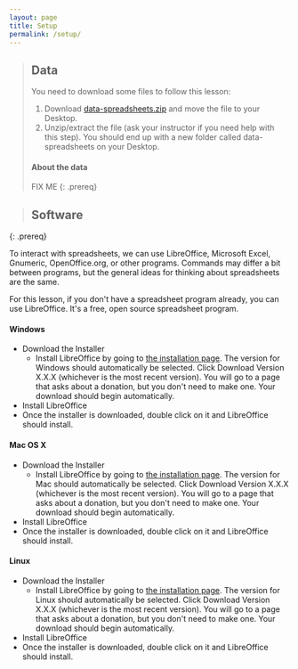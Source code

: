 ```yaml
---
layout: page
title: Setup
permalink: /setup/
---
```


> ## Data
> You need to download some files to follow this lesson:
>
> 1. Download
>    [data-spreadsheets.zip]({{site.baseurl}}/data/data-spreadsheets.zip)
>    and move the file to your Desktop.
> 2. Unzip/extract the file
>    (ask your instructor if you need help with this step).
>    You should end up with a new folder called data-spreadsheets
>        on your Desktop.
>
> #### About the data
> FIX ME
{: .prereq}

> ## Software
{: .prereq}

To interact with spreadsheets, we can use LibreOffice, Microsoft Excel, Gnumeric, OpenOffice.org, or other programs. Commands may differ a bit between programs, but the general ideas for thinking about spreadsheets are the same.

For this lesson, if you don't have a spreadsheet program already, you can use LibreOffice. It's a free, open source spreadsheet program.

#### Windows

- Download the Installer
  - Install LibreOffice by going to [the installation page](https://www.libreoffice.org/download/libreoffice-fresh/). The version for Windows should automatically be selected. Click Download Version X.X.X (whichever is the most recent version). You will go to a page that asks about a donation, but you don't need to make one. Your download should begin automatically.
- Install LibreOffice
- Once the installer is downloaded, double click on it and LibreOffice should install.

#### Mac OS X

- Download the Installer
  - Install LibreOffice by going to [the installation page](https://www.libreoffice.org/download/libreoffice-fresh/). The version for Mac should automatically be selected. Click Download Version X.X.X (whichever is the most recent version). You will go to a page that asks about a donation, but you don't need to make one. Your download should begin automatically.
- Install LibreOffice
- Once the installer is downloaded, double click on it and LibreOffice should install.


#### Linux

- Download the Installer
  - Install LibreOffice by going to [the installation page](https://www.libreoffice.org/download/libreoffice-fresh/). The version for Linux should automatically be selected. Click Download Version X.X.X (whichever is the most recent version). You will go to a page that asks about a donation, but you don't need to make one. Your download should begin automatically.
- Install LibreOffice
- Once the installer is downloaded, double click on it and LibreOffice should install.
